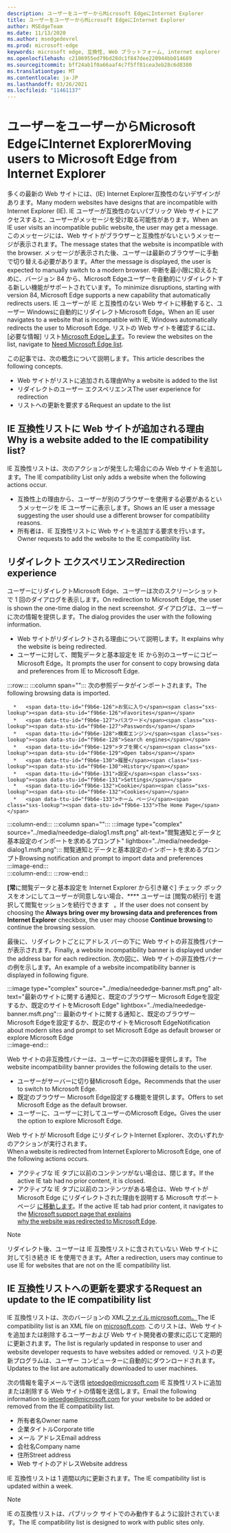 ```yaml
---
description: ユーザーをユーザーからMicrosoft EdgeにInternet Explorer
title: ユーザーをユーザーからMicrosoft EdgeにInternet Explorer
author: MSEdgeTeam
ms.date: 11/13/2020
ms.author: msedgedevrel
ms.prod: microsoft-edge
keywords: microsoft edge, 互換性, Web プラットフォーム, internet explorer
ms.openlocfilehash: c2106955ed79bd28dc1f847dee220944bb014689
ms.sourcegitcommit: bff24ab1f0a66aaf4c7f5ff81cea3eb28c6d8380
ms.translationtype: MT
ms.contentlocale: ja-JP
ms.lasthandoff: 03/26/2021
ms.locfileid: "11461137"
---
```

# <a name="moving-users-to-microsoft-edge-from-internet-explorer"></a><span data-ttu-id="f9b6e-104">ユーザーをユーザーからMicrosoft EdgeにInternet Explorer</span><span class="sxs-lookup"><span data-stu-id="f9b6e-104">Moving users to Microsoft Edge from Internet Explorer</span></span>  

<span data-ttu-id="f9b6e-105">多くの最新の Web サイトには、\(IE\) Internet Explorer互換性のないデザインがあります。</span><span class="sxs-lookup"><span data-stu-id="f9b6e-105">Many modern websites have designs that are incompatible with Internet Explorer \(IE\).</span></span>  <span data-ttu-id="f9b6e-106">IE ユーザーが互換性のないパブリック Web サイトにアクセスすると、ユーザーがメッセージを受け取る可能性があります。</span><span class="sxs-lookup"><span data-stu-id="f9b6e-106">When an IE user visits an incompatible public website, the user may get a message.</span></span>  <span data-ttu-id="f9b6e-107">このメッセージには、Web サイトがブラウザーと互換性がないというメッセージが表示されます。</span><span class="sxs-lookup"><span data-stu-id="f9b6e-107">The message states that the website is incompatible with the browser.</span></span>  <span data-ttu-id="f9b6e-108">メッセージが表示された後、ユーザーは最新のブラウザーに手動で切り替える必要があります。</span><span class="sxs-lookup"><span data-stu-id="f9b6e-108">After the message is displayed, the user is expected to manually switch to a modern browser.</span></span>  <span data-ttu-id="f9b6e-109">中断を最小限に抑えるために、バージョン 84 から、Microsoft Edgeユーザーを自動的にリダイレクトする新しい機能がサポートされています。</span><span class="sxs-lookup"><span data-stu-id="f9b6e-109">To minimize disruptions, starting with version 84, Microsoft Edge supports a new capability that automatically redirects users.</span></span>  <span data-ttu-id="f9b6e-110">IE ユーザーが IE と互換性のない Web サイトに移動すると、ユーザー Windowsに自動的にリダイレクトMicrosoft Edge。</span><span class="sxs-lookup"><span data-stu-id="f9b6e-110">When an IE user navigates to a website that is incompatible with IE, Windows automatically redirects the user to Microsoft Edge.</span></span>  <span data-ttu-id="f9b6e-111">リストの Web サイトを確認するには、[必要な情報] リスト[Microsoft Edgeします][MicrosoftEdgeNeededgeV1]。</span><span class="sxs-lookup"><span data-stu-id="f9b6e-111">To review the websites on the list, navigate to [Need Microsoft Edge list][MicrosoftEdgeNeededgeV1].</span></span>

<span data-ttu-id="f9b6e-112">この記事では、次の概念について説明します。</span><span class="sxs-lookup"><span data-stu-id="f9b6e-112">This article describes the following concepts.</span></span>  

*   <span data-ttu-id="f9b6e-113">Web サイトがリストに追加される理由</span><span class="sxs-lookup"><span data-stu-id="f9b6e-113">Why a website is added to the list</span></span>  
*   <span data-ttu-id="f9b6e-114">リダイレクトのユーザー エクスペリエンス</span><span class="sxs-lookup"><span data-stu-id="f9b6e-114">The user experience for redirection</span></span>  
*   <span data-ttu-id="f9b6e-115">リストへの更新を要求する</span><span class="sxs-lookup"><span data-stu-id="f9b6e-115">Request an update to the list</span></span>  
    
## <a name="why-is-a-website-added-to-the-ie-compatibility-list"></a><span data-ttu-id="f9b6e-116">IE 互換性リストに Web サイトが追加される理由</span><span class="sxs-lookup"><span data-stu-id="f9b6e-116">Why is a website added to the IE compatibility list?</span></span>  

<span data-ttu-id="f9b6e-117">IE 互換性リストは、次のアクションが発生した場合にのみ Web サイトを追加します。</span><span class="sxs-lookup"><span data-stu-id="f9b6e-117">The IE compatibility List only adds a website when the following actions occur.</span></span>  

*   <span data-ttu-id="f9b6e-118">互換性上の理由から、ユーザーが別のブラウザーを使用する必要があるというメッセージを IE ユーザーに表示します。</span><span class="sxs-lookup"><span data-stu-id="f9b6e-118">Shows an IE user a message suggesting the user should use a different browser for compatibility reasons.</span></span>  
*   <span data-ttu-id="f9b6e-119">所有者は、IE 互換性リストに Web サイトを追加する要求を行います。</span><span class="sxs-lookup"><span data-stu-id="f9b6e-119">Owner requests to add the website to the IE compatibility list.</span></span>  

## <a name="redirection-experience"></a><span data-ttu-id="f9b6e-120">リダイレクト エクスペリエンス</span><span class="sxs-lookup"><span data-stu-id="f9b6e-120">Redirection experience</span></span>

<span data-ttu-id="f9b6e-121">ユーザーにリダイレクトMicrosoft Edge、ユーザーは次のスクリーンショットで 1 回のダイアログを表示します。</span><span class="sxs-lookup"><span data-stu-id="f9b6e-121">On redirection to Microsoft Edge, the user is shown the one-time dialog in the next screenshot.</span></span>  <span data-ttu-id="f9b6e-122">ダイアログは、ユーザーに次の情報を提供します。</span><span class="sxs-lookup"><span data-stu-id="f9b6e-122">The dialog provides the user with the following information.</span></span>  

*   <span data-ttu-id="f9b6e-123">Web サイトがリダイレクトされる理由について説明します。</span><span class="sxs-lookup"><span data-stu-id="f9b6e-123">It explains why the website is being redirected.</span></span>  
*   <span data-ttu-id="f9b6e-124">ユーザーに対して、閲覧データと基本設定を IE から別のユーザーにコピー Microsoft Edge。</span><span class="sxs-lookup"><span data-stu-id="f9b6e-124">It prompts the user for consent to copy browsing data and preferences from IE to Microsoft Edge.</span></span>  

:::row:::
   :::column span="":::
      <span data-ttu-id="f9b6e-125">次の参照データがインポートされます。</span><span class="sxs-lookup"><span data-stu-id="f9b6e-125">The following browsing data is imported.</span></span>  
      
      *   <span data-ttu-id="f9b6e-126">お気に入り</span><span class="sxs-lookup"><span data-stu-id="f9b6e-126">Favorites</span></span>  
      *   <span data-ttu-id="f9b6e-127">パスワード</span><span class="sxs-lookup"><span data-stu-id="f9b6e-127">Passwords</span></span>  
      *   <span data-ttu-id="f9b6e-128">検索エンジン</span><span class="sxs-lookup"><span data-stu-id="f9b6e-128">Search engines</span></span>  
      *   <span data-ttu-id="f9b6e-129">タブを開く</span><span class="sxs-lookup"><span data-stu-id="f9b6e-129">Open tabs</span></span>  
      *   <span data-ttu-id="f9b6e-130">履歴</span><span class="sxs-lookup"><span data-stu-id="f9b6e-130">History</span></span>  
      *   <span data-ttu-id="f9b6e-131">設定</span><span class="sxs-lookup"><span data-stu-id="f9b6e-131">Settings</span></span>  
      *   <span data-ttu-id="f9b6e-132">Cookie</span><span class="sxs-lookup"><span data-stu-id="f9b6e-132">Cookies</span></span>  
      *   <span data-ttu-id="f9b6e-133">ホーム ページ</span><span class="sxs-lookup"><span data-stu-id="f9b6e-133">The Home Page</span></span>  
   :::column-end:::
   :::column span="":::
      :::image type="complex" source="../media/neededge-dialog1.msft.png" alt-text="閲覧通知とデータと基本設定のインポートを求めるプロンプト" lightbox="../media/neededge-dialog1.msft.png":::
         <span data-ttu-id="f9b6e-135">閲覧通知とデータと基本設定のインポートを求めるプロンプト</span><span class="sxs-lookup"><span data-stu-id="f9b6e-135">Browsing notification and prompt to import data and preferences</span></span>  
      :::image-end:::  
   :::column-end:::
:::row-end:::

<span data-ttu-id="f9b6e-136">**[常**に閲覧データと基本設定を Internet Explorer から引き継ぐ] チェック ボックスをオンにしてユーザーが同意しない場合、\*\*\*\* ユーザーは [閲覧の続行] を選択して閲覧セッションを続行できます   。</span><span class="sxs-lookup"><span data-stu-id="f9b6e-136">If the user does not consent by choosing the **Always bring over my browsing data and preferences from Internet Explorer** checkbox, the user may choose **Continue browsing** to continue the browsing session.</span></span>  

<span data-ttu-id="f9b6e-137">最後に、リダイレクトごとにアドレス バーの下に Web サイトの非互換性バナーが表示されます。</span><span class="sxs-lookup"><span data-stu-id="f9b6e-137">Finally, a website incompatibility banner is displayed under the address bar for each redirection.</span></span>  <span data-ttu-id="f9b6e-138">次の図に、Web サイトの非互換性バナーの例を示します。</span><span class="sxs-lookup"><span data-stu-id="f9b6e-138">An example of a website incompatibility banner is displayed in following figure.</span></span>

:::image type="complex" source="../media/neededge-banner.msft.png" alt-text="最新のサイトに関する通知と、既定のブラウザー Microsoft Edgeを設定するか、既定のサイトをMicrosoft Edge" lightbox="../media/neededge-banner.msft.png":::
   <span data-ttu-id="f9b6e-140">最新のサイトに関する通知と、既定のブラウザー Microsoft Edgeを設定するか、既定のサイトをMicrosoft Edge</span><span class="sxs-lookup"><span data-stu-id="f9b6e-140">Notification about modern sites and prompt to set Microsoft Edge as default browser or explore Microsoft Edge</span></span>  
:::image-end:::

<span data-ttu-id="f9b6e-141">Web サイトの非互換性バナーは、ユーザーに次の詳細を提供します。</span><span class="sxs-lookup"><span data-stu-id="f9b6e-141">The website incompatibility banner provides the following details to the user.</span></span>  

*   <span data-ttu-id="f9b6e-142">ユーザーがサーバーに切り替Microsoft Edge。</span><span class="sxs-lookup"><span data-stu-id="f9b6e-142">Recommends that the user to switch to Microsoft Edge.</span></span>  
*   <span data-ttu-id="f9b6e-143">既定のブラウザー Microsoft Edge設定する機能を提供します。</span><span class="sxs-lookup"><span data-stu-id="f9b6e-143">Offers to set Microsoft Edge as the default browser.</span></span>  
*   <span data-ttu-id="f9b6e-144">ユーザーに、ユーザーに対してユーザーのMicrosoft Edge。</span><span class="sxs-lookup"><span data-stu-id="f9b6e-144">Gives the user the option to explore Microsoft Edge.</span></span>    
    
<span data-ttu-id="f9b6e-145">Web サイトが Microsoft Edge にリダイレクトInternet Explorer、次のいずれかのアクションが実行されます。</span><span class="sxs-lookup"><span data-stu-id="f9b6e-145">When a website is redirected from Internet Explorer to Microsoft Edge, one of the following actions occurs.</span></span>

*   <span data-ttu-id="f9b6e-146">アクティブな IE タブに以前のコンテンツがない場合は、閉じます。</span><span class="sxs-lookup"><span data-stu-id="f9b6e-146">If the active IE tab had no prior content, it is closed.</span></span>  
*   <span data-ttu-id="f9b6e-147">アクティブな IE タブに以前のコンテンツがある場合は、Web サイトが Microsoft Edge にリダイレクトされた理由を説明する Microsoft サポート ページ [に移動します][MicrosoftSupportOfficeTheWebsiteYouWereTryingToReachDoesntWorkWithInternetExplorer]。</span><span class="sxs-lookup"><span data-stu-id="f9b6e-147">If the active IE tab had prior content, it navigates to the [Microsoft support page that explains why the website was redirected to Microsoft Edge][MicrosoftSupportOfficeTheWebsiteYouWereTryingToReachDoesntWorkWithInternetExplorer].</span></span>  

> [!NOTE]
> <span data-ttu-id="f9b6e-148">リダイレクト後、ユーザーは IE 互換性リストに含されていない Web サイトに対して引き続き IE を使用できます。</span><span class="sxs-lookup"><span data-stu-id="f9b6e-148">After a redirection, users may continue to use IE for websites that are not on the IE compatibility list.</span></span>  

## <a name="request-an-update-to-the-ie-compatibility-list"></a><span data-ttu-id="f9b6e-149">IE 互換性リストへの更新を要求する</span><span class="sxs-lookup"><span data-stu-id="f9b6e-149">Request an update to the IE compatibility list</span></span>  

<span data-ttu-id="f9b6e-150">IE 互換性リストは、次のバージョンの XML[ファイル microsoft.com。][MicrosoftOfficialHome]</span><span class="sxs-lookup"><span data-stu-id="f9b6e-150">The IE compatibility list is an XML file on [microsoft.com][MicrosoftOfficialHome].</span></span>  <span data-ttu-id="f9b6e-151">このリストは、Web サイトを追加または削除するユーザーおよび Web サイト開発者の要求に応じて定期的に更新されます。</span><span class="sxs-lookup"><span data-stu-id="f9b6e-151">The list is regularly updated in response to user and website developer requests to have websites added or removed.</span></span>  <span data-ttu-id="f9b6e-152">リストの更新プログラムは、ユーザー コンピューターに自動的にダウンロードされます。</span><span class="sxs-lookup"><span data-stu-id="f9b6e-152">Updates to the list are automatically downloaded to user machines.</span></span>  

<span data-ttu-id="f9b6e-153">次の情報を電子メールで送信 [ietoedge@microsoft.com][MailtoMicrosoftIetoedge] IE 互換性リストに追加または削除する Web サイトの情報を送信します。</span><span class="sxs-lookup"><span data-stu-id="f9b6e-153">Email the following information to [ietoedge@microsoft.com][MailtoMicrosoftIetoedge] for your website to be added or removed from the IE compatibility list.</span></span>    

*   <span data-ttu-id="f9b6e-154">所有者名</span><span class="sxs-lookup"><span data-stu-id="f9b6e-154">Owner name</span></span>  
*   <span data-ttu-id="f9b6e-155">企業タイトル</span><span class="sxs-lookup"><span data-stu-id="f9b6e-155">Corporate title</span></span>  
*   <span data-ttu-id="f9b6e-156">メール アドレス</span><span class="sxs-lookup"><span data-stu-id="f9b6e-156">Email address</span></span>  
*   <span data-ttu-id="f9b6e-157">会社名</span><span class="sxs-lookup"><span data-stu-id="f9b6e-157">Company name</span></span>  
*   <span data-ttu-id="f9b6e-158">住所</span><span class="sxs-lookup"><span data-stu-id="f9b6e-158">Street address</span></span>  
*   <span data-ttu-id="f9b6e-159">Web サイトのアドレス</span><span class="sxs-lookup"><span data-stu-id="f9b6e-159">Website address</span></span>  
    
<span data-ttu-id="f9b6e-160">IE 互換性リストは 1 週間以内に更新されます。</span><span class="sxs-lookup"><span data-stu-id="f9b6e-160">The IE compatibility list is updated within a week.</span></span>

> [!NOTE]
> <span data-ttu-id="f9b6e-161">IE の互換性リストは、パブリック サイトでのみ動作するように設計されています。</span><span class="sxs-lookup"><span data-stu-id="f9b6e-161">The IE compatibility list is designed to work with public sites only.</span></span>  

<!-- links -->  

[MailtoMicrosoftIetoedge]: mailto:ietoedge@microsoft.com "メールをメールに送信 ietoedge@microsoft.com"  

[MicrosoftOfficialHome]: https://www.microsoft.com "Microsoft Official Home"  

[MicrosoftEdgeNeededgeV1]:  https://edge.microsoft.com/neededge/v1 "リスト v1 Microsoft Edge xml ファイルが必要|Microsoft Edge"  

[MicrosoftSupportOfficeTheWebsiteYouWereTryingToReachDoesntWorkWithInternetExplorer]: https://support.microsoft.com/office/the-website-you-were-trying-to-reach-doesn-t-work-with-internet-explorer-8f5fc675-cd47-414c-9535-12821ddfc554 "アクセスしようとしていた Web サイトは、ユーザーがアクセスInternet Explorer |Microsoft Officeサポート"  
